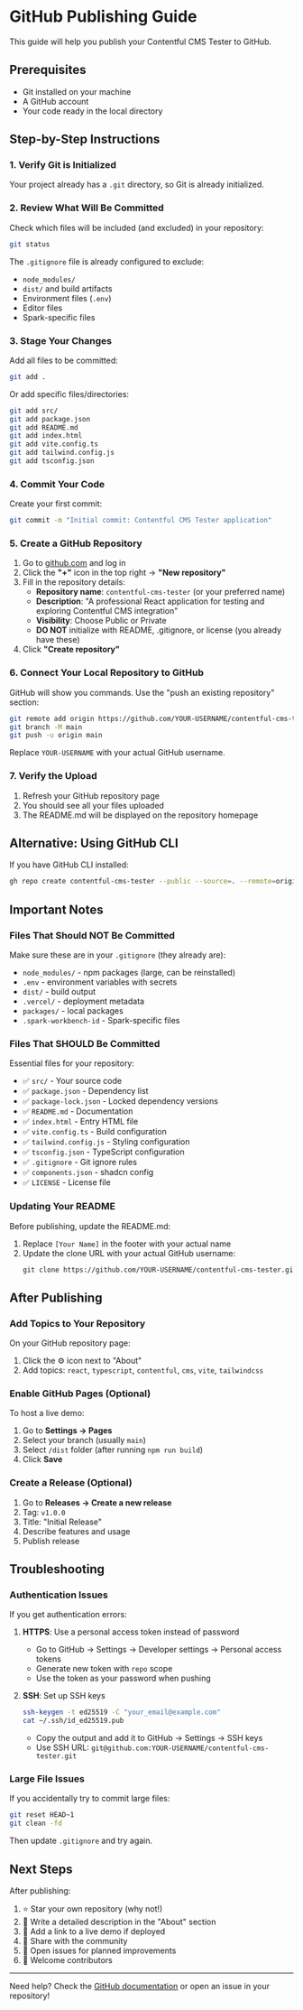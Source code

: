 # GitHub Publishing Guide

This guide will help you publish your Contentful CMS Tester to GitHub.

## Prerequisites

- Git installed on your machine
- A GitHub account
- Your code ready in the local directory

## Step-by-Step Instructions

### 1. Verify Git is Initialized

Your project already has a `.git` directory, so Git is already initialized.

### 2. Review What Will Be Committed

Check which files will be included (and excluded) in your repository:

```bash
git status
```

The `.gitignore` file is already configured to exclude:
- `node_modules/`
- `dist/` and build artifacts
- Environment files (`.env`)
- Editor files
- Spark-specific files

### 3. Stage Your Changes

Add all files to be committed:

```bash
git add .
```

Or add specific files/directories:

```bash
git add src/
git add package.json
git add README.md
git add index.html
git add vite.config.ts
git add tailwind.config.js
git add tsconfig.json
```

### 4. Commit Your Code

Create your first commit:

```bash
git commit -m "Initial commit: Contentful CMS Tester application"
```

### 5. Create a GitHub Repository

1. Go to [github.com](https://github.com) and log in
2. Click the **"+"** icon in the top right → **"New repository"**
3. Fill in the repository details:
   - **Repository name**: `contentful-cms-tester` (or your preferred name)
   - **Description**: "A professional React application for testing and exploring Contentful CMS integration"
   - **Visibility**: Choose Public or Private
   - **DO NOT** initialize with README, .gitignore, or license (you already have these)
4. Click **"Create repository"**

### 6. Connect Your Local Repository to GitHub

GitHub will show you commands. Use the "push an existing repository" section:

```bash
git remote add origin https://github.com/YOUR-USERNAME/contentful-cms-tester.git
git branch -M main
git push -u origin main
```

Replace `YOUR-USERNAME` with your actual GitHub username.

### 7. Verify the Upload

1. Refresh your GitHub repository page
2. You should see all your files uploaded
3. The README.md will be displayed on the repository homepage

## Alternative: Using GitHub CLI

If you have GitHub CLI installed:

```bash
gh repo create contentful-cms-tester --public --source=. --remote=origin --push
```

## Important Notes

### Files That Should NOT Be Committed

Make sure these are in your `.gitignore` (they already are):
- `node_modules/` - npm packages (large, can be reinstalled)
- `.env` - environment variables with secrets
- `dist/` - build output
- `.vercel/` - deployment metadata
- `packages/` - local packages
- `.spark-workbench-id` - Spark-specific files

### Files That SHOULD Be Committed

Essential files for your repository:
- ✅ `src/` - Your source code
- ✅ `package.json` - Dependency list
- ✅ `package-lock.json` - Locked dependency versions
- ✅ `README.md` - Documentation
- ✅ `index.html` - Entry HTML file
- ✅ `vite.config.ts` - Build configuration
- ✅ `tailwind.config.js` - Styling configuration
- ✅ `tsconfig.json` - TypeScript configuration
- ✅ `.gitignore` - Git ignore rules
- ✅ `components.json` - shadcn config
- ✅ `LICENSE` - License file

### Updating Your README

Before publishing, update the README.md:

1. Replace `[Your Name]` in the footer with your actual name
2. Update the clone URL with your actual GitHub username:
   ```markdown
   git clone https://github.com/YOUR-USERNAME/contentful-cms-tester.git
   ```

## After Publishing

### Add Topics to Your Repository

On your GitHub repository page:
1. Click the ⚙️ icon next to "About"
2. Add topics: `react`, `typescript`, `contentful`, `cms`, `vite`, `tailwindcss`

### Enable GitHub Pages (Optional)

To host a live demo:
1. Go to **Settings → Pages**
2. Select your branch (usually `main`)
3. Select `/dist` folder (after running `npm run build`)
4. Click **Save**

### Create a Release (Optional)

1. Go to **Releases → Create a new release**
2. Tag: `v1.0.0`
3. Title: "Initial Release"
4. Describe features and usage
5. Publish release

## Troubleshooting

### Authentication Issues

If you get authentication errors:

1. **HTTPS**: Use a personal access token instead of password
   - Go to GitHub → Settings → Developer settings → Personal access tokens
   - Generate new token with `repo` scope
   - Use the token as your password when pushing

2. **SSH**: Set up SSH keys
   ```bash
   ssh-keygen -t ed25519 -C "your_email@example.com"
   cat ~/.ssh/id_ed25519.pub
   ```
   - Copy the output and add it to GitHub → Settings → SSH keys
   - Use SSH URL: `git@github.com:YOUR-USERNAME/contentful-cms-tester.git`

### Large File Issues

If you accidentally try to commit large files:
```bash
git reset HEAD~1
git clean -fd
```

Then update `.gitignore` and try again.

## Next Steps

After publishing:
1. ⭐ Star your own repository (why not!)
2. 📝 Write a detailed description in the "About" section
3. 🔗 Add a link to a live demo if deployed
4. 📣 Share with the community
5. 🐛 Open issues for planned improvements
6. 🤝 Welcome contributors

---

Need help? Check the [GitHub documentation](https://docs.github.com/en/get-started) or open an issue in your repository!
